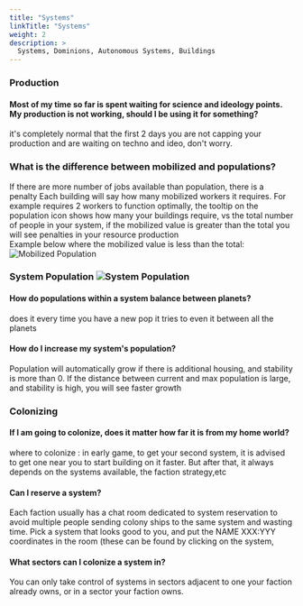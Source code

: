 ```yaml
---
title: "Systems"
linkTitle: "Systems"
weight: 2
description: >
  Systems, Dominions, Autonomous Systems, Buildings
---
```


### Production
#### Most of my time so far is spent waiting for science and ideology points. My production is not working, should I be using it for something?

it's completely normal that the first 2 days you are not capping your production and are waiting on techno and ideo, don't worry.

### What is the difference between mobilized and populations?
If there are more number of jobs available than population, there is a penalty
Each building will say how many mobilized workers it requires. For example requires 2 workers to function optimally, the tooltip on the population icon shows how many your buildings require, vs the total number of people in your system, if the mobilized value is greater than the total you will see penalties in your resource production<br/>
Example below where the mobilized value is less than the total:<br/>
![Mobilized Population](/images/mobilized_population.PNG)

### System Population ![System Population](/images/system_population.png)
#### How do populations within a system balance between planets?
does it every time you have a new pop it tries to even it between all the planets

#### How do I increase my system's population?
Population will automatically grow if there is additional housing, and stability is more than 0. If the distance between current and max population is large, and stability is high, you will see faster growth


### Colonizing
#### If I am going to colonize, does it matter how far it is from my home world?
where to colonize : in early game, to get your second system, it is advised to get one near you to start building on it faster. But after that, it always depends on the systems available, the faction strategy,etc

#### Can I reserve a system?
Each faction usually has a chat room dedicated to system reservation to avoid multiple people sending colony ships to the same system and wasting time. Pick a system that looks good to you, and put the NAME XXX:YYY coordinates in the room (these can be found by clicking on the system, 

#### What sectors can I colonize a system in?
You can only take control of systems in sectors adjacent to one your faction already owns, or in a sector your faction owns.
